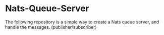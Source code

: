 # Nats-Queue-Server
The following repository is a simple way to create a Nats queue server, and handle the messages. (publisher/subscriber)
